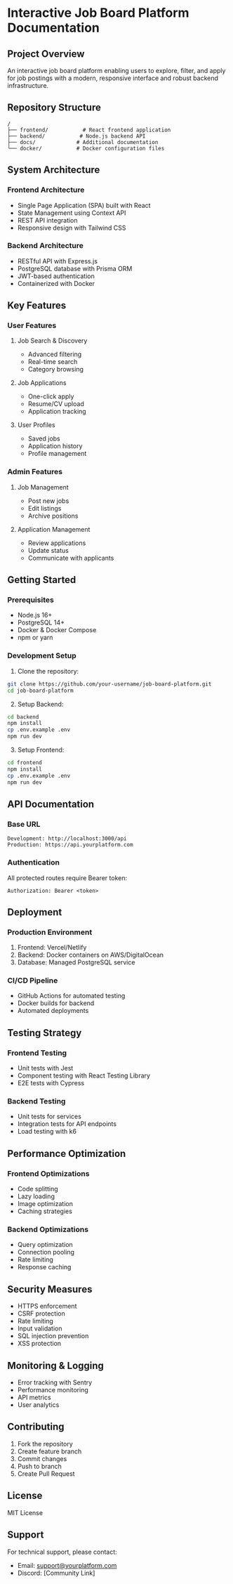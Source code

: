 # Interactive Job Board Platform Documentation

## Project Overview
An interactive job board platform enabling users to explore, filter, and apply for job postings with a modern, responsive interface and robust backend infrastructure.

## Repository Structure
```
/
├── frontend/           # React frontend application
├── backend/           # Node.js backend API
├── docs/             # Additional documentation
└── docker/           # Docker configuration files
```

## System Architecture

### Frontend Architecture
- Single Page Application (SPA) built with React
- State Management using Context API
- REST API integration
- Responsive design with Tailwind CSS

### Backend Architecture
- RESTful API with Express.js
- PostgreSQL database with Prisma ORM
- JWT-based authentication
- Containerized with Docker

## Key Features

### User Features
1. Job Search & Discovery
   - Advanced filtering
   - Real-time search
   - Category browsing

2. Job Applications
   - One-click apply
   - Resume/CV upload
   - Application tracking

3. User Profiles
   - Saved jobs
   - Application history
   - Profile management

### Admin Features
1. Job Management
   - Post new jobs
   - Edit listings
   - Archive positions

2. Application Management
   - Review applications
   - Update status
   - Communicate with applicants

## Getting Started

### Prerequisites
- Node.js 16+
- PostgreSQL 14+
- Docker & Docker Compose
- npm or yarn

### Development Setup

1. Clone the repository:
```bash
git clone https://github.com/your-username/job-board-platform.git
cd job-board-platform
```

2. Setup Backend:
```bash
cd backend
npm install
cp .env.example .env
npm run dev
```

3. Setup Frontend:
```bash
cd frontend
npm install
cp .env.example .env
npm run dev
```

## API Documentation

### Base URL
```
Development: http://localhost:3000/api
Production: https://api.yourplatform.com
```

### Authentication
All protected routes require Bearer token:
```
Authorization: Bearer <token>
```

## Deployment

### Production Environment
1. Frontend: Vercel/Netlify
2. Backend: Docker containers on AWS/DigitalOcean
3. Database: Managed PostgreSQL service

### CI/CD Pipeline
- GitHub Actions for automated testing
- Docker builds for backend
- Automated deployments

## Testing Strategy

### Frontend Testing
- Unit tests with Jest
- Component testing with React Testing Library
- E2E tests with Cypress

### Backend Testing
- Unit tests for services
- Integration tests for API endpoints
- Load testing with k6

## Performance Optimization

### Frontend Optimizations
- Code splitting
- Lazy loading
- Image optimization
- Caching strategies

### Backend Optimizations
- Query optimization
- Connection pooling
- Rate limiting
- Response caching

## Security Measures
- HTTPS enforcement
- CSRF protection
- Rate limiting
- Input validation
- SQL injection prevention
- XSS protection

## Monitoring & Logging
- Error tracking with Sentry
- Performance monitoring
- API metrics
- User analytics

## Contributing
1. Fork the repository
2. Create feature branch
3. Commit changes
4. Push to branch
5. Create Pull Request

## License
MIT License

## Support
For technical support, please contact:
- Email: support@yourplatform.com
- Discord: [Community Link]
